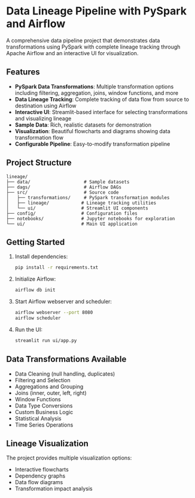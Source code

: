 # Data Lineage Pipeline with PySpark and Airflow

A comprehensive data pipeline project that demonstrates data transformations using PySpark with complete lineage tracking through Apache Airflow and an interactive UI for visualization.

## Features

- **PySpark Data Transformations**: Multiple transformation options including filtering, aggregation, joins, window functions, and more
- **Data Lineage Tracking**: Complete tracking of data flow from source to destination using Airflow
- **Interactive UI**: Streamlit-based interface for selecting transformations and visualizing lineage
- **Sample Data**: Rich, realistic datasets for demonstration
- **Visualization**: Beautiful flowcharts and diagrams showing data transformation flow
- **Configurable Pipeline**: Easy-to-modify transformation pipeline

## Project Structure

```
lineage/
├── data/                    # Sample datasets
├── dags/                    # Airflow DAGs
├── src/                     # Source code
│   ├── transformations/     # PySpark transformation modules
│   ├── lineage/            # Lineage tracking utilities
│   └── ui/                 # Streamlit UI components
├── config/                 # Configuration files
├── notebooks/              # Jupyter notebooks for exploration
└── ui/                     # Main UI application
```

## Getting Started

1. Install dependencies:
   ```bash
   pip install -r requirements.txt
   ```

2. Initialize Airflow:
   ```bash
   airflow db init
   ```

3. Start Airflow webserver and scheduler:
   ```bash
   airflow webserver --port 8080
   airflow scheduler
   ```

4. Run the UI:
   ```bash
   streamlit run ui/app.py
   ```

## Data Transformations Available

- Data Cleaning (null handling, duplicates)
- Filtering and Selection
- Aggregations and Grouping
- Joins (inner, outer, left, right)
- Window Functions
- Data Type Conversions
- Custom Business Logic
- Statistical Analysis
- Time Series Operations

## Lineage Visualization

The project provides multiple visualization options:
- Interactive flowcharts
- Dependency graphs
- Data flow diagrams
- Transformation impact analysis
